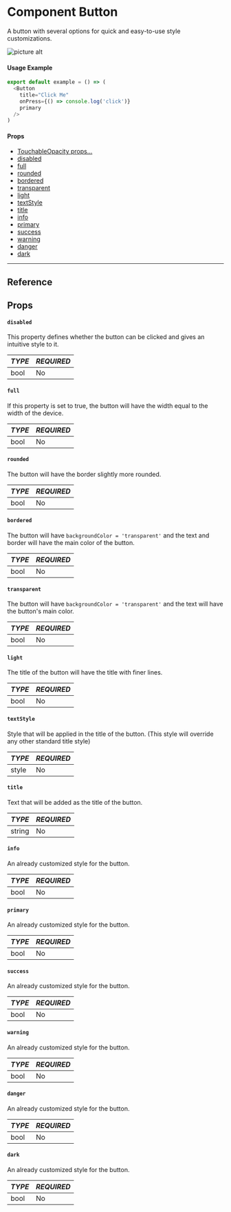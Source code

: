 # Component Button

A button with several options for quick and easy-to-use style customizations.

![picture alt](https://i.imgur.com/ea7UoIO.jpg)

#### Usage Example ####

```javascript
export default example = () => (
  <Button
    title="Click Me"
    onPress={() => console.log('click')}
    primary
  />
)
```

#### Props ####
  * [TouchableOpacity props...](https://facebook.github.io/react-native/docs/touchableopacity#docsNav)
  * [disabled](#disabled)
  * [full](#full)
  * [rounded](#rounded)
  * [bordered](#bordered)
  * [transparent](#transparent)
  * [light](#light)
  * [textStyle](#textstyle)
  * [title](#title)
  * [info](#info)
  * [primary](#primary)
  * [success](#success)
  * [warning](#warning)
  * [danger](#danger)
  * [dark](#dark)
  
---------------

## Reference ##
## Props ##

#### `disabled` ####

This property defines whether the button can be clicked and gives an intuitive style to it.

*TYPE*  | *REQUIRED*
------------- | -------------
bool  | No

#### `full` ####

If this property is set to true, the button will have the width equal to the width of the device.

*TYPE*  | *REQUIRED*
------------- | -------------
bool  | No

#### `rounded` ####

The button will have the border slightly more rounded.

*TYPE*  | *REQUIRED*
------------- | -------------
bool  | No

#### `bordered` ####

The button will have `backgroundColor = 'transparent'` and the text and border will have the main color of the button.

*TYPE*  | *REQUIRED*
------------- | -------------
bool  | No

#### `transparent` ####

The button will have `backgroundColor = 'transparent'` and the text will have the button's main color.

*TYPE*  | *REQUIRED*
------------- | -------------
bool  | No

#### `light` ####

The title of the button will have the title with finer lines.

*TYPE*  | *REQUIRED*
------------- | -------------
bool  | No

#### `textStyle` ####

Style that will be applied in the title of the button. (This style will override any other standard title style)

*TYPE*  | *REQUIRED*
------------- | -------------
style  | No

#### `title` ####

Text that will be added as the title of the button.

*TYPE*  | *REQUIRED*
------------- | -------------
string  | No

#### `info` ####

An already customized style for the button.

*TYPE*  | *REQUIRED*
------------- | -------------
bool  | No

#### `primary` ####

An already customized style for the button.

*TYPE*  | *REQUIRED*
------------- | -------------
bool  | No

#### `success` ####

An already customized style for the button.

*TYPE*  | *REQUIRED*
------------- | -------------
bool  | No

#### `warning` ####

An already customized style for the button.

*TYPE*  | *REQUIRED*
------------- | -------------
bool  | No

#### `danger` ####

An already customized style for the button.

*TYPE*  | *REQUIRED*
------------- | -------------
bool  | No

#### `dark` ####

An already customized style for the button.

*TYPE*  | *REQUIRED*
------------- | -------------
bool  | No


